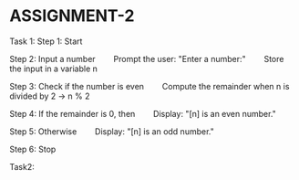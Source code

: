 # ASSIGNMENT-2
Task 1:
Step 1: Start

Step 2: Input a number
  Prompt the user: "Enter a number:"
  Store the input in a variable n

Step 3: Check if the number is even
  Compute the remainder when n is divided by 2 → n % 2

Step 4: If the remainder is 0, then
  Display: "[n] is an even number."

Step 5: Otherwise
  Display: "[n] is an odd number."

Step 6: Stop

Task2:
